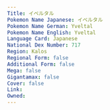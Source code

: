```yaml
---
﻿Title: イベルタル
Pokemon Name Japanese: イベルタル
Pokemon Name German: Yveltal
Pokemon Name English: Yveltal
Language Card: Japanese
National Dex Number: 717
Region: Kalos
Regional Form: false
Additional Form: false
Mega: false
Gigantamax: false
Cover: false
Link: 
Owned: 
---
```

